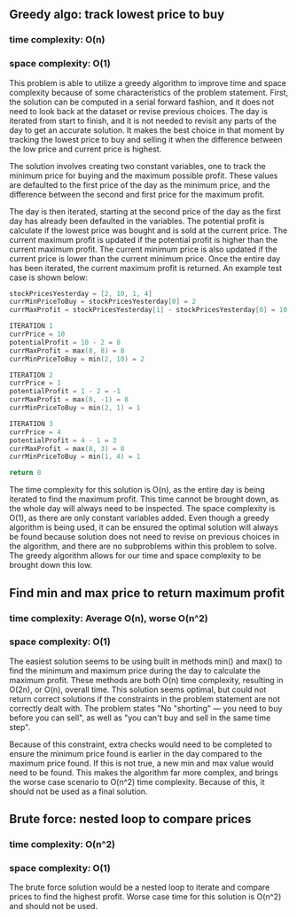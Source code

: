 ## Greedy algo: track lowest price to buy
### time complexity: O(n)
### space complexity: O(1)

This problem is able to utilize a greedy algorithm to improve time and space complexity because of some characteristics of the problem statement. First, the solution can be computed in a serial forward fashion, and it does not need to look back at the dataset or revise previous choices. The day is iterated from start to finish, and it is not needed to revisit any parts of the day to get an accurate solution. It makes the best choice in that moment by tracking the lowest price to buy and selling it when the difference between the low price and current price is highest.

The solution involves creating two constant variables, one to track the minimum price for buying and the maximum possible profit. These values are defaulted to the first price of the day as the minimum price, and the difference between the second and first price for the maximum profit. 

The day is then iterated, starting at the second price of the day as the first day has already been defaulted in the variables. The potential profit is calculate if the lowest price was bought and is sold at the current price. The current maximum profit is updated if the potential profit is higher than the current maximum profit. The current minimum price is also updated if the current price is lower than the current minimum price. Once the entire day has been iterated, the current maximum profit is returned. An example test case is shown below:

```swift
stockPricesYesterday = [2, 10, 1, 4]
currMinPriceToBuy = stockPricesYesterday[0] = 2
currMaxProfit = stockPricesYesterday[1] - stockPricesYesterday[0] = 10 - 2 = 8

ITERATION 1
currPrice = 10
potentialProfit = 10 - 2 = 8
currMaxProfit = max(8, 8) = 8
currMinPriceToBuy = min(2, 10) = 2

ITERATION 2
currPrice = 1
potentialProfit = 1 - 2 = -1
currMaxProfit = max(8, -1) = 8
currMinPriceToBuy = min(2, 1) = 1

ITERATION 3
currPrice = 4
potentialProfit = 4 - 1 = 3
currMaxProfit = max(8, 3) = 8
currMinPriceToBuy = min(1, 4) = 1

return 8
```

The time complexity for this solution is O(n), as the entire day is being iterated to find the maximum profit. This time cannot be brought down, as the whole day will always need to be inspected. The space complexity is O(1), as there are only constant variables added. Even though a greedy algorithm is being used, it can be ensured the optimal solution will always be found because solution does not need to revise on previous choices in the algorithm, and there are no subproblems within this problem to solve. The greedy algorithm allows for our time and space complexity to be brought down this low.

## Find min and max price to return maximum profit
### time complexity: Average O(n), worse O(n^2)
### space complexity: O(1)

The easiest solution seems to be using built in methods min() and max() to find the minimum and maximum price during the day to calculate the maximum profit. These methods are both O(n) time complexity, resulting in O(2n), or O(n), overall time. This solution seems optimal, but could not return correct solutions if the constraints in the problem statement are not correctly dealt with. The problem states "No "shorting" — you need to buy before you can sell", as well as "you can't buy and sell in the same time step".

Because of this constraint, extra checks would need to be completed to ensure the minimum price found is earlier in the day compared to the maximum price found. If this is not true, a new min and max value would need to be found. This makes the algorithm far more complex, and brings the worse case scenario to O(n^2) time complexity. Because of this, it should not be used as a final solution.

## Brute force: nested loop to compare prices
### time complexity: O(n^2)
### space complexity: O(1)

The brute force solution would be a nested loop to iterate and compare prices to find the highest profit. Worse case time for this solution is O(n^2) and should not be used.
